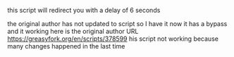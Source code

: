 this script will redirect you with a delay of 6 seconds



the original author has not updated to script so I have it now it has a bypass and it working
here is the original author URL https://greasyfork.org/en/scripts/378599
his script not working because many changes happened in the last time

